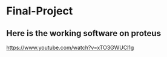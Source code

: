 # Final-Project
## Here is the working software on proteus
https://www.youtube.com/watch?v=xTO3GWUCl1g
